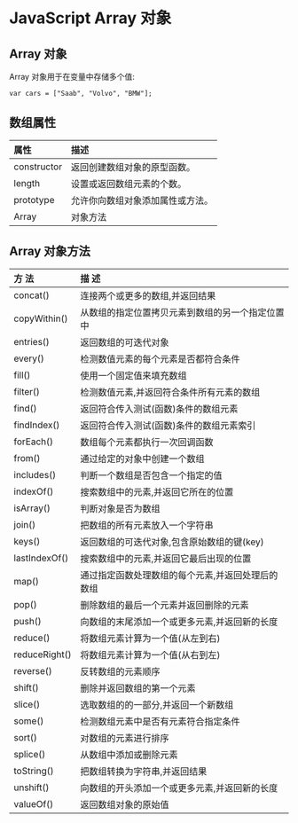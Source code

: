 # JavaScript Array 对象

## Array 对象
Array 对象用于在变量中存储多个值:

```
var cars = ["Saab", "Volvo", "BMW"];
```

## 数组属性

| 属性	       | 描述
|:-------------|:-----------------------------------------
| constructor  | 返回创建数组对象的原型函数。
| length       | 设置或返回数组元素的个数。
| prototype	   | 允许你向数组对象添加属性或方法。
| Array        | 对象方法

## Array 对象方法

| 方 法	       | 描 述
|:-------------|:--------------------------------------------
| concat()	   | 连接两个或更多的数组,并返回结果
| copyWithin() | 从数组的指定位置拷贝元素到数组的另一个指定位置中
| entries()    | 返回数组的可迭代对象
| every()      | 检测数值元素的每个元素是否都符合条件
| fill()	   | 使用一个固定值来填充数组
| filter()	   | 检测数值元素,并返回符合条件所有元素的数组
| find()	   | 返回符合传入测试(函数)条件的数组元素
| findIndex()  | 返回符合传入测试(函数)条件的数组元素索引
| forEach()	   | 数组每个元素都执行一次回调函数
| from()	   | 通过给定的对象中创建一个数组
| includes()   | 判断一个数组是否包含一个指定的值
| indexOf()	   | 搜索数组中的元素,并返回它所在的位置
| isArray()	   | 判断对象是否为数组
| join()	   | 把数组的所有元素放入一个字符串
| keys()	   | 返回数组的可迭代对象,包含原始数组的键(key)
| lastIndexOf()| 搜索数组中的元素,并返回它最后出现的位置
| map()	       | 通过指定函数处理数组的每个元素,并返回处理后的数组
| pop()	       | 删除数组的最后一个元素并返回删除的元素
| push()       | 向数组的末尾添加一个或更多元素,并返回新的长度
| reduce()	   | 将数组元素计算为一个值(从左到右)
| reduceRight()| 将数组元素计算为一个值(从右到左)
| reverse()	   | 反转数组的元素顺序
| shift()	   | 删除并返回数组的第一个元素
| slice()	   | 选取数组的的一部分,并返回一个新数组
| some()	   | 检测数组元素中是否有元素符合指定条件
| sort()	   | 对数组的元素进行排序
| splice()	   | 从数组中添加或删除元素
| toString()   | 把数组转换为字符串,并返回结果
| unshift()	   | 向数组的开头添加一个或更多元素,并返回新的长度
| valueOf()	   | 返回数组对象的原始值

